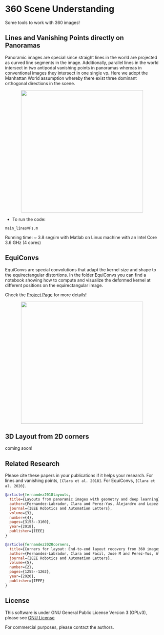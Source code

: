 # 360 Scene Understanding
Some tools to work with 360 images!

## Lines and Vanishing Points directly on Panoramas
Panoramic images are special since straight lines in the world are projected as curved line segments in the image. Additionally, parallel lines in the world intersect in two antipodal vanishing points in panoramas whereas in conventional images they intersect in one single vp. Here we adopt the Manhattan World assumption whereby there exist three dominant orthogonal directions in the scene. 

<p align="center">
<img src='img/pano_vp_lines.png' width=400>
</p>

- To run the code:
```
main_linesVPs.m
```
Running time: ~ 3.8 seg/im with Matlab on Linux machine with an Intel Core 3.6 GHz (4 cores)

## EquiConvs
EquiConvs are special convolutions that adapt the kernel size and shape to the equirectangular distortions.
In the folder EquiConvs you can find a notebook showing how to compute and visualize the deformed kernel at different positions on the equirectangular image.

Check the [Project Page](https://github.com/cfernandezlab/CFL) for more details!

<p align="center">
<img src='img/movie.gif' width=400>
</p>
  
## 3D Layout from 2D corners
coming soon!

## Related Research
Please cite these papers in your publications if it helps your research. For lines and vanishing points, ``[Clara et al. 2018]``. For EquiConvs, ``[Clara et al. 2020]``.

```bibtex
@article{fernandez2018layouts,
  title={Layouts from panoramic images with geometry and deep learning},
  author={Fernandez-Labrador, Clara and Perez-Yus, Alejandro and Lopez-Nicolas, Gonzalo and Guerrero, Jose J},
  journal={IEEE Robotics and Automation Letters},
  volume={3},
  number={4},
  pages={3153--3160},
  year={2018},
  publisher={IEEE}
}

@article{fernandez2020corners,
  title={Corners for layout: End-to-end layout recovery from 360 images},
  author={Fernandez-Labrador, Clara and Facil, Jose M and Perez-Yus, Alejandro and Demonceaux, C{\'e}dric and Civera, Javier and Guerrero, Jose J},
  journal={IEEE Robotics and Automation Letters},
  volume={5},
  number={2},
  pages={1255--1262},
  year={2020},
  publisher={IEEE}
}
```

## License 
This software is under GNU General Public License Version 3 (GPLv3), please see [GNU License](http://www.gnu.org/licenses/gpl.html)

For commercial purposes, please contact the authors.
